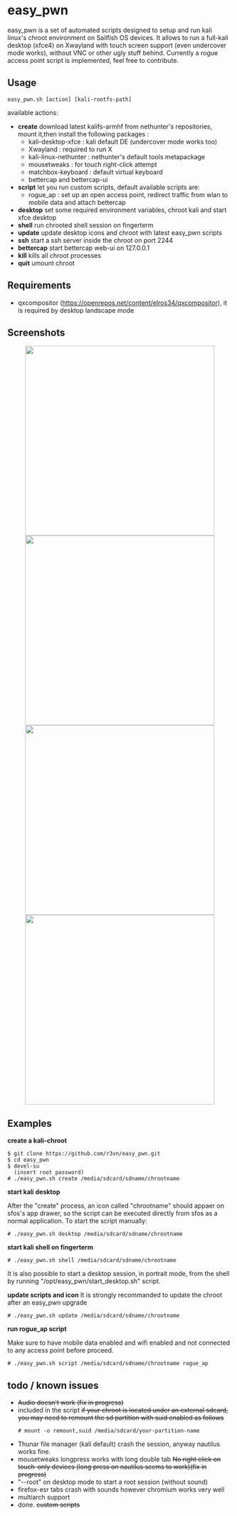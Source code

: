# easy_pwn

easy_pwn is a set of automated scripts designed to setup and run kali linux's chroot environment on Sailfish OS devices.
It allows to run a full-kali desktop (xfce4) on Xwayland with touch screen support (even undercover mode works), without VNC or other ugly stuff behind.
Currently a rogue access point script is implemented, feel free to contribute.

## Usage

```
easy_pwn.sh [action] [kali-rootfs-path] 
```
available actions:

- **create** download latest kalifs-armhf from nethunter's repositories, mount it,then install the following packages :
	- kali-desktop-xfce : kali default DE (undercover mode works too)
	- Xwayland : required to run X 
	- kali-linux-nethunter : nethunter's default tools metapackage
	- mousetweaks : for touch right-click attempt
	- matchbox-keyboard : default virtual keyboard
	- bettercap and bettercap-ui
- **script** let you run custom scripts, default available scripts are:
	- rogue_ap : set up an open access point, redirect traffic from wlan to mobile data and attach bettercap
- **desktop** set some required environment variables, chroot kali and start xfce desktop
- **shell** run chrooted shell session on fingerterm
- **update** update desktop icons and chroot with latest easy_pwn scripts
- **ssh** start a ssh server inside the chroot on port 2244
- **bettercap** start bettercap web-ui on 127.0.0.1
- **kill** kills all chroot processes
- **quit** umount chroot


## Requirements

 - qxcompositor (https://openrepos.net/content/elros34/qxcompositor), it is required by desktop landscape mode

## Screenshots

<p align="center">
	<img src="https://user-images.githubusercontent.com/635790/71604582-3a69f280-2b63-11ea-99f5-c48b5a849bf8.jpg" width="425px"> <img src="https://user-images.githubusercontent.com/635790/71604584-3a69f280-2b63-11ea-8d90-bcd404ea3de4.jpg" width="425px">
	<img src="https://user-images.githubusercontent.com/635790/71497108-0aff7100-2857-11ea-9b95-977d9ccb8adf.jpg" width="425px"> <img src="https://user-images.githubusercontent.com/635790/71497196-692c5400-2857-11ea-9b7c-25bd8d5eb6bb.jpg" width="425px">
</p>

## Examples

**create a kali-chroot**

```
$ git clone https://github.com/r3vn/easy_pwn.git
$ cd easy_pwn
$ devel-su
  (insert root password)
# ./easy_pwn.sh create /media/sdcard/sdname/chrootname
```

**start kali desktop**

After the "create" process, an icon called "chrootname" should appaer on sfos's app drawer, so the script can be executed directly from sfos as a normal application.
To start the script manually:

```
# ./easy_pwn.sh desktop /media/sdcard/sdname/chrootname
```

**start kali shell on fingerterm**

```
# ./easy_pwn.sh shell /media/sdcard/sdname/chrootname
```
It is also possible to start a desktop session, in portrait mode, from the shell by running "/opt/easy_pwn/start_desktop.sh" script.

**update scripts and icon**
It is strongly recommanded to update the chroot after an easy_pwn upgrade

```
# ./easy_pwn.sh update /media/sdcard/sdname/chrootname
```

**run rogue_ap script**

Make sure to have mobile data enabled and wifi enabled and not connected to any access point before proceed.
```
# ./easy_pwn.sh script /media/sdcard/sdname/chrootname rogue_ap
```


## todo / known issues

- ~~Audio doesn't work (fix in progress)~~
- included in the script ~~if your chroot is located under an external sdcard, you may need to remount the sd partition with suid enabled as follows~~
	```
	# mount -o remount,suid /media/sdcard/your-partition-name
	```
- Thunar file manager (kali default) crash the session, anyway nautilus works fine.
- mousetweaks longpress works with long double tab ~~No right click on touch-only devices (long press on nautilus seems to work)(fix in progress)~~
- "--root" on desktop mode to start a root session (without sound)
- firefox-esr tabs crash with sounds however chromium works very well
- multiarch support
- done. ~~custom scripts~~